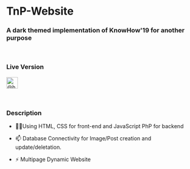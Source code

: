 <h1>TnP-Website</h1>
<h3>A dark themed implementation of KnowHow'19 for another purpose </h3>
<br/>
<h3>Live Version</h3>
<p>
<a href="https://www.bvmengineering.ac.in/tnp/" target="blank"><img align="center" src="https://cdn.jsdelivr.net/npm/simple-icons@3.0.1/icons/internetexplorer.svg" alt="@https://www.bvmengineering.ac.in/knowhow19/" height="30" width="30" /></a>
</p>
<br/>
<h3>Description </h3>

- 👨‍💻Using HTML, CSS for front-end and JavaScript PhP for backend 

- 📫 Database Connectivity for Image/Post creation and update/deletation.

- ⚡ Multipage Dynamic Website
<br/>
